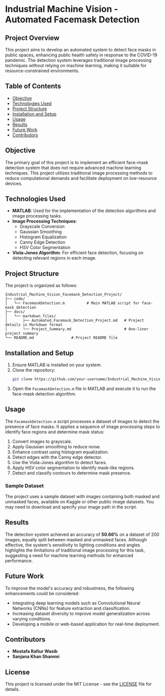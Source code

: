
# Industrial Machine Vision - Automated Facemask Detection

## Project Overview
This project aims to develop an automated system to detect face masks in public spaces, enhancing public health safety in response to the COVID-19 pandemic. The detection system leverages traditional image processing techniques without relying on machine learning, making it suitable for resource-constrained environments.

## Table of Contents
- [Objective](#objective)
- [Technologies Used](#technologies-used)
- [Project Structure](#project-structure)
- [Installation and Setup](#installation-and-setup)
- [Usage](#usage)
- [Results](#results)
- [Future Work](#future-work)
- [Contributors](#contributors)

## Objective
The primary goal of this project is to implement an efficient face-mask detection system that does not require advanced machine learning techniques. This project utilizes traditional image processing methods to reduce computational demands and facilitate deployment on low-resource devices.

## Technologies Used
- **MATLAB**: Used for the implementation of the detection algorithms and image processing tasks.
- **Image Processing Techniques**:
  - Grayscale Conversion
  - Gaussian Smoothing
  - Histogram Equalization
  - Canny Edge Detection
  - HSV Color Segmentation
- **Viola-Jones Algorithm**: For efficient face detection, focusing on detecting relevant regions in each image.

## Project Structure
The project is organized as follows:
```
Industrial_Machine_Vision_Facemask_Detection_Project/
├── code/
│   └── FacemaskDetection.m          # Main MATLAB script for face-mask detection
├── docs/
│   └── markdown_files/
│       ├── Automated_Facemask_Detection_Project.md   # Project details in Markdown format
│       └── Project_Summary.md                        # One-liner project summary
└── README.md                 # Project README file
```

## Installation and Setup
1. Ensure MATLAB is installed on your system.
2. Clone the repository:
   ```bash
   git clone https://github.com/your-username/Industrial_Machine_Vision_Facemask_Detection_Project.git
   ```
3. Open the `FacemaskDetection.m` file in MATLAB and execute it to run the face-mask detection algorithm.

## Usage
The `FacemaskDetection.m` script processes a dataset of images to detect the presence of face masks. It applies a sequence of image processing steps to identify face regions and determine mask status:
1. Convert images to grayscale.
2. Apply Gaussian smoothing to reduce noise.
3. Enhance contrast using histogram equalization.
4. Detect edges with the Canny edge detector.
5. Use the Viola-Jones algorithm to detect faces.
6. Apply HSV color segmentation to identify mask-like regions.
7. Detect and classify contours to determine mask presence.

### Sample Dataset
The project uses a sample dataset with images containing both masked and unmasked faces, available on Kaggle or other public image datasets. You may need to download and specify your image path in the script.

## Results
The detection system achieved an accuracy of **50.66%** on a dataset of 200 images, equally split between masked and unmasked faces. Although effective, the system's sensitivity to lighting conditions and angles highlights the limitations of traditional image processing for this task, suggesting a need for machine learning methods for enhanced performance.

## Future Work
To improve the model's accuracy and robustness, the following enhancements could be considered:
- Integrating deep learning models such as Convolutional Neural Networks (CNNs) for feature extraction and classification.
- Increasing dataset diversity to improve model generalization across varying conditions.
- Developing a mobile or web-based application for real-time deployment.

## Contributors
- **Mostafa Rafiur Wasib**
- **Sanjana Khan Shammi**

## License
This project is licensed under the MIT License - see the [LICENSE](LICENSE) file for details.
